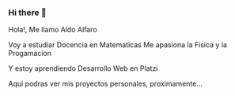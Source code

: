 ### Hi there 👋

<!--
**aldodavid25/aldodavid25** is a ✨ _special_ ✨ repository because its `README.md` (this file) appears on your GitHub profile.

Here are some ideas to get you started:

- 🔭 I’m currently working on ...
- 🌱 I’m currently learning ...
- 👯 I’m looking to collaborate on ...
- 🤔 I’m looking for help with ...
- 💬 Ask me about ...
- 📫 How to reach me: ...
- 😄 Pronouns: ...
- ⚡ Fun fact: ...
-->
Hola!, Me llamo Aldo Alfaro

Voy a estudiar Docencia en Matematicas
Me apasiona la Fisica y la Progamacíon

Y estoy aprendiendo Desarrollo Web en Platzi

Aqui podras ver mis proyectos personales, proximamente...
